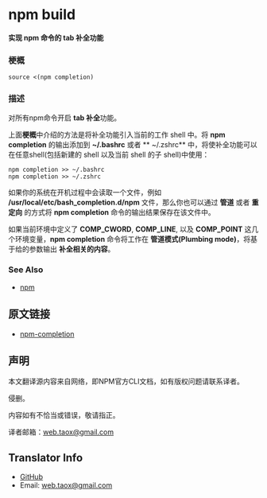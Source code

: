 # npm build

**实现 npm 命令的 tab 补全功能**

### 梗概

```shell
source <(npm completion)
```
### 描述

对所有npm命令开启 **tab 补全**功能。

上面**梗概**中介绍的方法是将补全功能引入当前的工作 shell 中。将 **npm completion** 的输出添加到 **~/.bashrc** 或者 ** ~/.zshrc** 中，将使补全功能可以在任意shell(包括新建的 shell 以及当前 shell 的子 shell)中使用：

```shell
npm completion >> ~/.bashrc
npm completion >> ~/.zshrc
```

如果你的系统在开机过程中会读取一个文件，例如 **/usr/local/etc/bash_completion.d/npm** 文件，那么你也可以通过 **管道** 或者 **重定向** 的方式将 **npm completion** 命令的输出结果保存在该文件中。

如果当前环境中定义了 **COMP_CWORD**, **COMP_LINE**, 以及 **COMP_POINT** 这几个环境变量，**npm completion** 命令将工作在 **管道模式(Plumbing mode)**，将基于给的参数输出 **补全相关的内容**。

### See Also

* [npm](https://github.com/NinjiaHub/NPM-CLI-Commands/blob/master/documents/npm.md"npm")

## 原文链接

* [npm-completion](https://docs.npmjs.com/cli/completion "npm-completion")

## 声明

本文翻译源内容来自网络，即NPM官方CLI文档，如有版权问题请联系译者。

侵删。

内容如有不恰当或错误，敬请指正。

译者邮箱：<web.taox@gmail.com>

## Translator Info

* [GitHub](https://github.com/Tao-Quixote)
* Email: <web.taox@gmail.com>